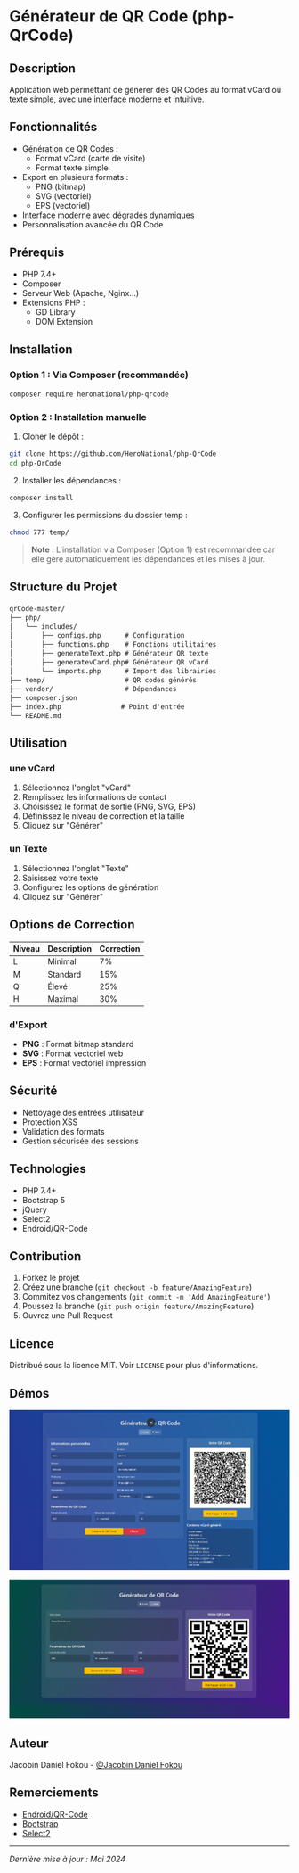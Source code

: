 # Générateur de QR Code (php-QrCode)

## Description

Application web permettant de générer des QR Codes au format vCard ou texte simple, avec une interface moderne et intuitive.

## Fonctionnalités

- Génération de QR Codes :
  - Format vCard (carte de visite)
  - Format texte simple
- Export en plusieurs formats :
  - PNG (bitmap)
  - SVG (vectoriel)
  - EPS (vectoriel)
- Interface moderne avec dégradés dynamiques
- Personnalisation avancée du QR Code

## Prérequis

- PHP 7.4+
- Composer
- Serveur Web (Apache, Nginx...)
- Extensions PHP :
  - GD Library
  - DOM Extension

## Installation

### Option 1 : Via Composer (recommandée)

```bash
composer require heronational/php-qrcode
```

### Option 2 : Installation manuelle

1. Cloner le dépôt :

```bash
git clone https://github.com/HeroNational/php-QrCode
cd php-QrCode
```

2. Installer les dépendances :

```bash
composer install
```

3. Configurer les permissions du dossier temp :

```bash
chmod 777 temp/
```

> **Note** : L'installation via Composer (Option 1) est recommandée car elle gère automatiquement les dépendances et les mises à jour.

## Structure du Projet

```
qrCode-master/
├── php/
│   └── includes/
│       ├── configs.php      # Configuration
│       ├── functions.php    # Fonctions utilitaires
│       ├── generateText.php # Générateur QR texte
│       ├── generatevCard.php# Générateur QR vCard
│       └── imports.php      # Import des librairies
├── temp/                    # QR codes générés
├── vendor/                  # Dépendances
├── composer.json     
├── index.php               # Point d'entrée
└── README.md
```

## Utilisation

### une vCard

1. Sélectionnez l'onglet "vCard"
2. Remplissez les informations de contact
3. Choisissez le format de sortie (PNG, SVG, EPS)
4. Définissez le niveau de correction et la taille
5. Cliquez sur "Générer"

### un Texte

1. Sélectionnez l'onglet "Texte"
2. Saisissez votre texte
3. Configurez les options de génération
4. Cliquez sur "Générer"

## Options de Correction

| Niveau | Description | Correction |
| ------ | ----------- | ---------- |
| L      | Minimal     | 7%         |
| M      | Standard    | 15%        |
| Q      | Élevé     | 25%        |
| H      | Maximal     | 30%        |

### d'Export

- **PNG** : Format bitmap standard
- **SVG** : Format vectoriel web
- **EPS** : Format vectoriel impression

## Sécurité

- Nettoyage des entrées utilisateur
- Protection XSS
- Validation des formats
- Gestion sécurisée des sessions

## Technologies

- PHP 7.4+
- Bootstrap 5
- jQuery
- Select2
- Endroid/QR-Code

## Contribution

1. Forkez le projet
2. Créez une branche (`git checkout -b feature/AmazingFeature`)
3. Commitez vos changements (`git commit -m 'Add AmazingFeature'`)
4. Poussez la branche (`git push origin feature/AmazingFeature`)
5. Ouvrez une Pull Request

## Licence

Distribué sous la licence MIT. Voir `LICENSE` pour plus d'informations.

## Démos
![vCard](./images/vCard.png)

![Text](./images/Text.png)

## Auteur

Jacobin Daniel Fokou - [@Jacobin Daniel Fokou](https://www.linkedin.com/in/jacobindanielfokou)

## Remerciements

- [Endroid/QR-Code](https://github.com/endroid/qr-code)
- [Bootstrap](https://getbootstrap.com)
- [Select2](https://select2.org)

---

*Dernière mise à jour : Mai 2024*
